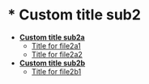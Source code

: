 <!-- generated by markdown-notes-tree -->

# * Custom title sub2

<!-- optional markdown-notes-tree directory description starts here -->

<!-- optional markdown-notes-tree directory description ends here -->

- [**Custom title sub2a**](sub2a)
    - [Title for file2a1](sub2a/file2a1.md)
    - [Title for file2a2](sub2a/file2a2.md)
- [**Custom title sub2b**](sub2b)
    - [Title for file2b1](sub2b/file2b1.md)
